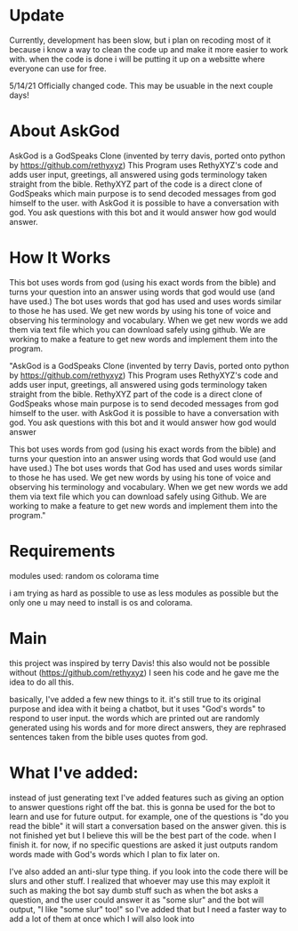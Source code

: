 # Update

Currently, development has been slow, but i plan on recoding most of it because i know a way to clean the code up and make it more easier to work with.
when the code  is done i will be putting it up on a websitte where everyone can use for free.

5/14/21
Officially changed code. This may be usuable in the next couple days!


# About AskGod


AskGod is a GodSpeaks Clone (invented by terry davis, ported onto python by https://github.com/rethyxyz)
 This Program uses RethyXYZ's code and adds user input, greetings, all answered using gods terminology taken straight from the bible. RethyXYZ part of the code is a direct clone of GodSpeaks which main purpose is to send decoded messages from god himself to the user. with AskGod it is possible to have a conversation with god. You ask questions with this bot and it would answer how god would answer. 


# How It Works


This bot uses words from god (using his exact words from the bible) and turns your question into an answer using words that god would use (and have used.) 
The bot uses words that god has used and uses words similar to those he has used. We get new words by using his tone of voice and observing his terminology and vocabulary.
When we get new words we add them via text file which you can download safely using github. We are working to make a feature to get new words and implement them into the program.


"AskGod is a GodSpeaks Clone (invented by terry Davis, ported onto python by https://github.com/rethyxyz) This Program uses RethyXYZ's code and adds user input, greetings, all answered using gods terminology taken straight from the bible. RethyXYZ part of the code is a direct clone of GodSpeaks whose main purpose is to send decoded messages from god himself to the user. with AskGod it is possible to have a conversation with god. You ask questions with this bot and it would answer how god would answer

This bot uses words from god (using his exact words from the bible) and turns your question into an answer using words that God would use (and have used.) The bot uses words that God has used and uses words similar to those he has used. We get new words by using his tone of voice and observing his terminology and vocabulary. When we get new words we add them via text file which you can download safely using Github. We are working to make a feature to get new words and implement them into the program."


# Requirements
modules used:
random
os
colorama
time

i am trying as hard as possible to use as less modules as possible but the only one u may need to install is os and colorama.



# Main

this project was inspired by terry Davis! this also would not be possible without (https://github.com/rethyxyz) I seen his code and he gave me the idea to do all this.

basically, I've added a few new things to it. it's still true to its original purpose and idea with it being a chatbot, but it uses "God's words" to respond to user input. the words which are printed out are randomly generated using his words and for more direct answers, they are rephrased sentences taken from the bible uses quotes from god.



# What I've added:

instead of just generating text I've added features such as giving an option to answer questions right off the bat. this is gonna be used for the bot to learn and use for future output. for example, one of the questions is "do you read the bible" it will start a conversation based on the answer given. this is not finished yet but I believe this will be the best part of the code. when I finish it. for now, if no specific questions are asked it just outputs random words made with God's words which I plan to fix later on.

I've also added an anti-slur type thing. if you look into the code there will be slurs and other stuff. I realized that whoever may use this may exploit it such as making the bot say dumb stuff such as when the bot asks a question, and the user could answer it as "some slur" and the bot will output, "I like "some slur" too!" so I've added that but I need a faster way to add a lot of them at once which I will also look into

